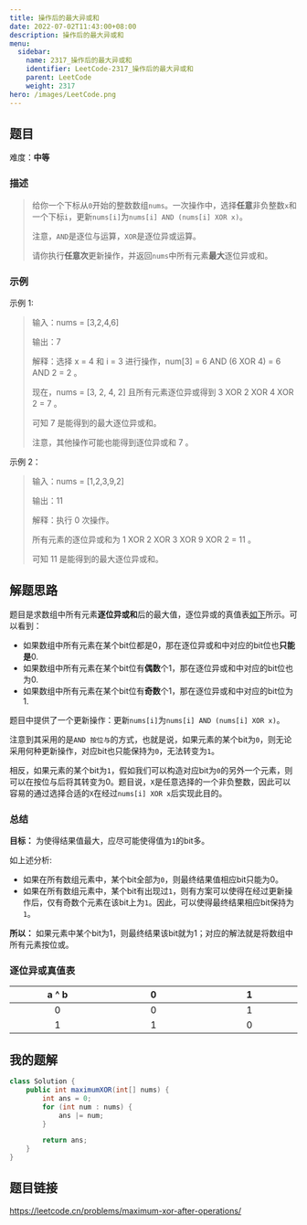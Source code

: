 ```yaml
---
title: 操作后的最大异或和
date: 2022-07-02T11:43:00+08:00
description: 操作后的最大异或和
menu:
  sidebar:
    name: 2317_操作后的最大异或和
    identifier: LeetCode-2317_操作后的最大异或和
    parent: LeetCode
    weight: 2317
hero: /images/LeetCode.png
---
```


## 题目
难度：**中等**

### 描述
> 给你一个下标从`0`开始的整数数组`nums`。一次操作中，选择**任意**非负整数`x`和一个下标`i`，更新`nums[i]`为`nums[i] AND (nums[i] XOR x)`。
>
> 注意，`AND`是逐位与运算，`XOR`是逐位异或运算。
>
> 请你执行**任意次**更新操作，并返回`nums`中所有元素**最大**逐位异或和。

### 示例
示例 1:
>  输入：nums = [3,2,4,6]
>
>  输出：7
>
>  解释：选择 x = 4 和 i = 3 进行操作，num[3] = 6 AND (6 XOR 4) = 6 AND 2 = 2 。
>
>  现在，nums = [3, 2, 4, 2] 且所有元素逐位异或得到 3 XOR 2 XOR 4 XOR 2 = 7 。
>
>  可知 7 是能得到的最大逐位异或和。
>
>  注意，其他操作可能也能得到逐位异或和 7 。

示例 2：
>  输入：nums = [1,2,3,9,2]
>
>  输出：11
>
>  解释：执行 0 次操作。
>
>  所有元素的逐位异或和为 1 XOR 2 XOR 3 XOR 9 XOR 2 = 11 。
>
>  可知 11 是能得到的最大逐位异或和。

## 解题思路
题目是求数组中所有元素**逐位异或和**后的最大值，逐位异或的真值表[如下](#逐位异或真值表)所示。可以看到：
- 如果数组中所有元素在某个bit位都是0，那在逐位异或和中对应的bit位也**只能是**0.
- 如果数组中所有元素在某个bit位有**偶数**个1，那在逐位异或和中对应的bit位也为0.
- 如果数组中所有元素在某个bit位有**奇数**个1，那在逐位异或和中对应的bit位为1.

题目中提供了一个更新操作：更新`nums[i]`为`nums[i] AND (nums[i] XOR x)`。

注意到其采用的是`AND 按位与`的方式，也就是说，如果元素的某个bit为`0`，则无论采用何种更新操作，对应bit也只能保持为`0`，无法转变为`1`。

相反，如果元素的某个bit为`1`，假如我们可以构造对应bit为`0`的另外一个元素，则可以在按位与后将其转变为0。题目说，`X`是任意选择的一个非负整数，因此可以容易的通过选择合适的`X`在经过`nums[i] XOR x`后实现此目的。

### 总结
**目标：** 为使得结果值最大，应尽可能使得值为`1`的bit多。

如上述分析:
- 如果在所有数组元素中，某个bit全部为`0`，则最终结果值相应bit只能为0。
- 如果在所有数组元素中，某个bit有出现过`1`，则有方案可以使得在经过更新操作后，仅有奇数个元素在该bit上为`1`。因此，可以使得最终结果相应bit保持为`1`。

**所以：** 如果元素中某个bit为1，则最终结果该bit就为1；对应的解法就是将数组中所有元素按位或。

### 逐位异或真值表
<style>
table th:first-of-type {
    width: 5cm;
}
table th:nth-of-type(2) {
    width: 5cm;
}
table th:nth-of-type(3) {
    width: 5cm;
}
</style>
| a ^ b 	| 0 	| 1 	|
|:-----:	|:-:	|:-:	|
|   0   	| 0 	| 1 	|
|   1   	| 1 	| 0 	|

## 我的题解
```Java
class Solution {
    public int maximumXOR(int[] nums) {
        int ans = 0;
        for (int num : nums) {
            ans |= num;
        }

        return ans;
    }
}
```

## 题目链接
https://leetcode.cn/problems/maximum-xor-after-operations/
